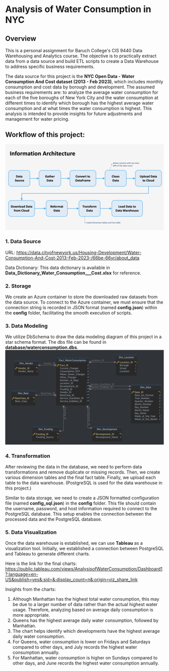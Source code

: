 # Analysis of Water Consumption in NYC
## Overview
This is a personal assignment for Baruch College's CIS 9440 Data Warehousing and Analytics course. The objective is to practically extract data from a data source and build ETL scripts to create a Data Warehouse to address specific business requirements.

The data source for this project is the **NYC Open Data - Water Consumption And Cost dataset (2013 - Feb 2023)**, which includes monthly consumption and cost data by borough and development. The assumed business requirements are: to analyze the average water consumption for each of the five boroughs of New York City and the water consumption at different times to identify which borough has the highest average water consumption and at what times the water consumption is highest. This analysis is intended to provide insights for future adjustments and management for water pricing.


## 
## Workflow of this project:

![Star Schema](https://github.com/YUCHINGHUANG0920/Analysis-of-Water-Consumption-in-NYC/blob/master/InformationArchitecture.png)


### 1. Data Source
URL: https://data.cityofnewyork.us/Housing-Development/Water-Consumption-And-Cost-2013-Feb-2023-/66be-66yr/about_data

Data Dictionary: This data dictionary is available in **Data_Dictionary_Water_Consumption___Cost.xlsx** for reference.


### 2. Storage
We create an Azure container to store the downloaded raw datasets from the data source. To connect to the Azure container, we must ensure that the connection string is recorded in JSON format (named **config.json**) within the **config** folder, facilitating the smooth execution of scripts.


### 3. Data Modeling
We utilize DbSchema to draw the data modeling diagram of this project in a star schema format. The dbs file can be found in **database/waterconsumption.dbs**.
![Star Schema](https://github.com/YUCHINGHUANG0920/Analysis-of-Water-Consumption-in-NYC/blob/master/database/StarSchema.png)


### 4. Transformation
After reviewing the data in the database, we need to perform data transformations and remove duplicate or missing records. Then, we create various dimension tables and the final fact table. Finally, we upload each table to the data warehouse. (PostgreSQL is used for the data warehouse in this project.)

Similar to data storage, we need to create a JSON formatted configuration file (named **config_sql.json**) in the **config** folder. This file should contain the username, password, and host information required to connect to the PostgreSQL database. This setup enables the connection between the processed data and the PostgreSQL database.


### 5. Data Visualization
Once the data warehouse is established, we can use **Tableau** as a visualization tool. Initially, we established a connection between PostgreSQL and Tableau to generate different charts. 

Here is the link for the final charts: https://public.tableau.com/views/AnalysisofWaterConsumption/Dashboard1?:language=en-US&publish=yes&:sid=&:display_count=n&:origin=viz_share_link


Insights from the charts:
1. Although Manhattan has the highest total water consumption, this may be due to a larger number of data rather than the actual highest water usage. Therefore, analyzing based on average daily consumption is more appropriate.
2. Queens has the highest average daily water consumption, followed by Manhattan.
3. The chart helps identify which developments have the highest average daily water consumption.
4. For Queens, water consumption is lower on Fridays and Saturdays compared to other days, and July records the highest water consumption annually.
5. For Manhattan, water consumption is higher on Sundays compared to other days, and June records the highest water consumption annually.